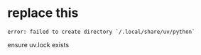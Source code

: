 # replace this


```
error: failed to create directory `/.local/share/uv/python`
```
ensure uv.lock exists